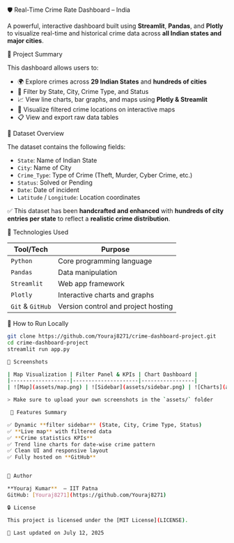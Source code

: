  🛡️ Real-Time Crime Rate Dashboard – India

A powerful, interactive dashboard built using **Streamlit**, **Pandas**, and **Plotly** to visualize real-time and historical crime data across **all Indian states and major cities**.

 📌 Project Summary

This dashboard allows users to:

- 🌍 Explore crimes across **29 Indian States** and **hundreds of cities**  
- 🧭 Filter by State, City, Crime Type, and Status  
- 📈 View line charts, bar graphs, and maps using **Plotly & Streamlit**  
- 📍 Visualize filtered crime locations on interactive maps  
- 📋 View and export raw data tables  

📂 Dataset Overview

The dataset contains the following fields:

- `State`: Name of Indian State  
- `City`: Name of City  
- `Crime_Type`: Type of Crime (Theft, Murder, Cyber Crime, etc.)  
- `Status`: Solved or Pending  
- `Date`: Date of incident  
- `Latitude` / `Longitude`: Location coordinates  

✅ This dataset has been **handcrafted and enhanced** with **hundreds of city entries per state** to reflect a **realistic crime distribution**.

🧠 Technologies Used

| Tool/Tech       | Purpose                                |
|-----------------|----------------------------------------|
| `Python`        | Core programming language              |
| `Pandas`        | Data manipulation                      |
| `Streamlit`     | Web app framework                      |
| `Plotly`        | Interactive charts and graphs          |
| `Git` & `GitHub`| Version control and project hosting    |

 🚀 How to Run Locally

```bash
git clone https://github.com/Youraj8271/crime-dashboard-project.git
cd crime-dashboard-project
streamlit run app.py

📸 Screenshots

| Map Visualization | Filter Panel & KPIs | Chart Dashboard |
|-------------------|---------------------|-----------------|
| ![Map](assets/map.png) | ![Sidebar](assets/sidebar.png) | ![Charts](assets/charts.png) |

> Make sure to upload your own screenshots in the `assets/` folder

 📌 Features Summary

✅ Dynamic **filter sidebar** (State, City, Crime Type, Status)  
✅ **Live map** with filtered data  
✅ **Crime statistics KPIs**  
✅ Trend line charts for date-wise crime pattern  
✅ Clean UI and responsive layout  
✅ Fully hosted on **GitHub**


👤 Author

**Youraj Kumar**  – IIT Patna  
GitHub: [Youraj8271](https://github.com/Youraj8271)

🔒 License

This project is licensed under the [MIT License](LICENSE).

📅 Last updated on July 12, 2025
